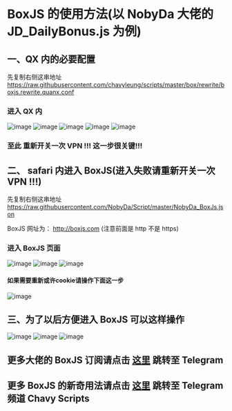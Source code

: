 # BoxJS 的使用方法(以 NobyDa 大佬的 JD_DailyBonus.js 为例)

## 一、QX 内的必要配置

先复制右侧这串地址 https://raw.githubusercontent.com/chavyleung/scripts/master/box/rewrite/boxjs.rewrite.quanx.conf

### 进入 QX 内

![image](https://raw.githubusercontent.com/chiupam/tutorial-image/master/QuantumultX/dianji.png)
![image](https://raw.githubusercontent.com/chiupam/tutorial-image/master/QuantumultX/rewrite_remote.png)
![image](https://raw.githubusercontent.com/chiupam/tutorial-image/master/QuantumultX/rewrite_remote_v.png)
![image](https://raw.githubusercontent.com/chiupam/tutorial-image/master/QuantumultX/changan.png)
![image](https://raw.githubusercontent.com/chiupam/tutorial-image/master/QuantumultX/up.png)

### 至此 重新开关一次 VPN !!! 这一步很关键!!!

## 二、 safari 内进入 BoxJS(进入失败请重新开关一次 VPN !!!)

先复制右侧这串地址 https://raw.githubusercontent.com/NobyDa/Script/master/NobyDa_BoxJs.json

BoxJS 网址为： http://boxjs.com (注意前面是 http 不是 https)

### 进入 BoxJS 页面

![image](https://raw.githubusercontent.com/chiupam/tutorial-image/master/QuantumultX/BoxJS_1.png)
![image](https://raw.githubusercontent.com/chiupam/tutorial-image/master/QuantumultX/BoxJS_2.png)
![image](https://raw.githubusercontent.com/chiupam/tutorial-image/master/QuantumultX/BoxJS_3.png)

#### 如果需要重新或许cookie请操作下面这一步

![image](https://raw.githubusercontent.com/chiupam/tutorial-image/master/QuantumultX/BoxJS_4.png)

## 三、为了以后方便进入 BoxJS 可以这样操作

![image](https://raw.githubusercontent.com/chiupam/tutorial-image/master/QuantumultX/BoxJS_5.png)
![image](https://raw.githubusercontent.com/chiupam/tutorial-image/master/QuantumultX/BoxJS_6.png)
![image](https://raw.githubusercontent.com/chiupam/tutorial-image/master/QuantumultX/BoxJS_7.png)

## 更多大佬的 BoxJS 订阅请点击 [这里](https://t.me/chavyscripts/66) 跳转至 Telegram

## 更多 BoxJS 的新奇用法请点击 [这里](https://t.me/chavyscripts) 跳转至 Telegram 频道 Chavy Scripts
